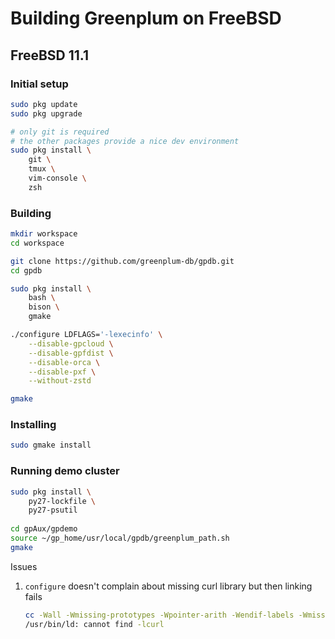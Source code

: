 # Building Greenplum on FreeBSD

## FreeBSD 11.1

### Initial setup

```bash
sudo pkg update
sudo pkg upgrade

# only git is required
# the other packages provide a nice dev environment
sudo pkg install \
    git \
    tmux \
    vim-console \
    zsh
```

### Building

```bash
mkdir workspace
cd workspace

git clone https://github.com/greenplum-db/gpdb.git
cd gpdb

sudo pkg install \
    bash \
    bison \
    gmake

./configure LDFLAGS='-lexecinfo' \
    --disable-gpcloud \
    --disable-gpfdist \
    --disable-orca \
    --disable-pxf \
    --without-zstd

gmake
```

### Installing

```bash
sudo gmake install
```

### Running demo cluster

```bash
sudo pkg install \
    py27-lockfile \
    py27-psutil
    
cd gpAux/gpdemo
source ~/gp_home/usr/local/gpdb/greenplum_path.sh
gmake
```

Issues

1. `configure` doesn't complain about missing curl library but then linking fails

   ```bash
   cc -Wall -Wmissing-prototypes -Wpointer-arith -Wendif-labels -Wmissing-format-attribute -Wformat-security -fno-strict-aliasing -fwrapv -Wno-address -Wno-unused-command-line-argument -O3 -std=gnu99  -I/usr/local/include -Werror=uninitialized -Werror=implicit-function-declaration -fPIC -DPIC -shared -o pxf.so src/pxfprotocol.o src/pxfbridge.o src/pxfuriparser.o src/libchurl.o src/pxfutils.o src/pxfheaders.o src/pxffragment.o src/gpdbwritableformatter.o src/pxffilters.o -L../../src/port -L../../src/common  -lexecinfo  -Wl,--as-needed -Wl,-R'/usr/local/gpdb/lib'   -lcurl
   /usr/bin/ld: cannot find -lcurl
   ```
